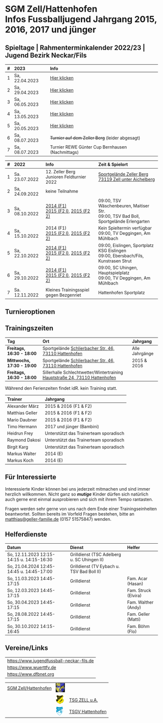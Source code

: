 # SGM Zell/Hattenhofen<br/>Infos Fussballjugend Jahrgang 2015, 2016, 2017 und jünger

## Spieltage | Rahmenterminkalender 2022/23 | Jugend Bezirk Neckar/Fils

|#|2023|Info|
|:--|:--|:--|
|1|Sa, 22.04.2023| [Hier klicken](/2023) |
|2|Sa, 29.04.2023| [Hier klicken](/2023) |
|3|Sa, 06.05.2023| [Hier klicken](/2023) |
|4|Sa, 13.05.2023| [Hier klicken](/2023) |
|5|Sa, 20.05.2023| [Hier klicken](/2023) |
|6|Sa, 08.07.2023| ~~Turnier auf dem Zeller Berg~~ (leider abgesagt) |
|7|Sa, 08.07.2023| Turnier REWE Günter Cup Bernhausen (Nachmittags) |


|#|2022|Info|Zeit & Spielort|
|:--|:--|:--|:--|
|1|Sa. 23.07.2022|12. Zeller Berg<br/>Junioren Feldturnier 2022|[Sportgelände Zeller Berg<br/>73119 Zell unter Aichelberg](https://goo.gl/maps/adBif8bE646YN44J6)|- [Spielplan F1](/2022/2022.07.23-ZellerBerg-F1-Spielplan.pdf)<br/>- [Spielplan F2](/2022/2022.07.23-ZellerBerg-F2-Spielplan.pdf)<br/>- [Turnierbestimmungen](/2022/2022.07.23-ZellerBerg-Turnierbestimmungen.pdf)|
|2|Sa, 24.09.2022|keine Teilnahme||
|3|Sa, 08.10.2022|[2014 (F1)](/2022/F1-SpT2-Gr7.pdf)<br/>[2015 (F2 I)](/2022/F2-SpT2-Gr6.pdf), [2015 (F2 2)](/2022/F2-SpT2-Gr7.pdf)|09:00, TSV Wäschenbeuren, Maitiser Str.<br/>09:00, TSV Bad Boll, Sportgelände Erlengarten|
|4|Sa, 15.10.2022|2014 (F1)<br/>[2015 (F2 I)](/2022/F2-SpT3-Gr3.pdf), [2015 (F2 2)](/2022/F2-SpT3-Gr4.pdf)|Kein Spieltermin verfügbar<br/>09:00, TV Deggingen, Am Mühlbach|
|5|Sa, 22.10.2022|[2014 (F1)](/2022/F1-SpT4-Gr3.pdf)<br/>[2015 (F2 I)](/2022/F2-SpT4-Gr1.pdf), [2015 (F2 2)](/2022/F2-SpT4-Gr2.pdf)|09:00, Eislingen, Sportplatz KSG Eislingen<br/>09:00, Ebersbach/Fils, Kunstrasen Strut|
|6|Sa, 29.10.2022|[2014 (F1)](/2022/F1-SpT5-Gr3.pdf)<br/>[2015 (F2 I)](/2022/F2-SpT5-Gr3.pdf), [2015 (F2 2)](/2022/F2-SpT5-Gr4.pdf)|09:00, SC Uhingen, Hauptspielplatz<br/>09:00, TV Deggingen, Am Mühlbach|
|7|Sa. 12.11.2022|Kleines Trainingsspiel gegen Bezgenriet|Hattenhofen Sportplatz|3 Spielstationen + Spiele|

## Turnieroptionen

## Trainingszeiten
|Tag|Ort|Jahrgang|
|:--|:--|:--|
|**Freitags, 16:30 - 18:00**|Sportgelände <a href="https://goo.gl/maps/FJQeoiVucuZiPWvFA" target="_blank" rel="noopener noreferrer">Schlierbacher Str. 46, 73110 Hattenhofen</a>|Alle Jahrgänge|
|**Mittwochs, 17:30 - 19:00**|Sportgelände <a href="https://goo.gl/maps/FJQeoiVucuZiPWvFA" target="_blank" rel="noopener noreferrer">Schlierbacher Str. 46, 73110 Hattenhofen</a>|2015 & 2016|
|**Freitags, 16:30 - 18:00**|Sillerhalle Schlechtwetter/Wintertraining <a href="https://goo.gl/maps/6ABxqEwNToafWStF8" target="_blank" rel="noopener noreferrer">Hauptstraße 24, 73110 Hattenhofen</a>||

Während den Ferienzeiten findet idR. kein Training statt.

|Trainer|Jahrgang|
|:--|:--|
|Alexander März|2015 & 2016 (F1 & F2)|
|Matthias Geller|2015 & 2016 (F1 & F2)|
|Mario Daubner|2015 & 2016 (F1 & F2)|
|Timo Hermann|2017 und jünger (Bambini)|
|Heidrun Frey|Unterstützt das Trainerteam sporadisch|
|Raymond Dakosi|Unterstützt das Trainerteam sporadisch|
|Birgit Karg|Unterstützt das Trainerteam sporadisch|
|Markus Walter|2014 (E)|
|Markus Koch|2014 (E)|

## Für Interessierte

Interessierte Kinder können bei uns jederzeit mitmachen und sind immer herzlich willkommen.
Nicht ganz so ***mutige*** Kinder dürfen sich natürlich auch gerne erst einmal ausprobieren und sich mit ihrem Tempo rantasten.

Fragen werden sehr gerne von uns nach dem Ende einer Trainingseinheiten beantwortet.
Sollten bereits im Vorfeld Fragen bestehen, bitte an matthias@geller-familie.de (0157 51575847) wenden.

## Helferdienste

|Datum|Dienst|Helfer|
|:---|:---|:---|
|So, 12.11.2023 12:15-14:15 u. 14:15-16:30|Grilldienst (TSC Adelberg u. SC Uhingen II)||
|So, 21.04.2024 12:45-14:45 u. 14:45-17:00|Grilldienst (TV Eybach u. TSV Bad Boll II)||
|So, 11.03.2023 14:45-17:15|Grilldienst|Fam. Acar (Hasan)|
|So, 12.03.2023 14:45-17:15|Grilldienst|Fam. Struck (Elvira)|
|So, 30.04.2023 14:45-17:15|Grilldienst|Fam. Walther (Andy)|
|So, 28.08.2022 14:45-17:15|Grilldienst|Fam. Geller (Matti)|
|So, 30.10.2022 14:15-16:45|Grilldienst|Fam. Böhm (Flo)|

## Vereine/Links

||
|:--|
|https://www.jugendfussball-neckar-fils.de|
|https://www.wuerttfv.de|
|https://www.dfbnet.org|

||||
|--:|:--|:--|
|[SGM Zell/Hattenhofen](https://sgm-zell-hattenhofen.de/)|<img src="cropped-SGM-Zell_Hattenhofen-2.jpg" height="30" />||
||<img src="logo_zua.png" height="30" />|[TSG ZELL u.A.](https://www.tsg-zell.de/)|
||<img src="logo-hat.gif" height="30" />|[TSGV Hattenhofen](https://tsgv-hattenhofen.de/)|
